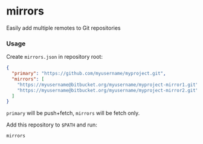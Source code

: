 # mirrors

Easily add multiple remotes to Git repositories

### Usage

Create `mirrors.json` in repository root:
```json
{
  "primary": "https://github.com/myusername/myproject.git",
  "mirrors": [
    "https://myusername@bitbucket.org/myusername/myproject-mirror1.git",
    "https://myusername@bitbucket.org/myusername/myproject-mirror2.git"
  ]
}
```
`primary` will be push+fetch, `mirrors` will be fetch only.

Add this repository to `$PATH` and run:
```shell
mirrors
```
